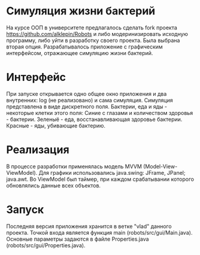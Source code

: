 # Симуляция жизни бактерий
На курсе ООП в университете предлагалось сделать fork проекта https://github.com/alklepin/Robots и либо модеринизировать исходную программу, либо уйти в разработку своего проекта.
Была выбрана вторая опция. Разрабатывалось приложение с графическим интерфейсом, отражающее симуляцию жизни бактерий.

# Интерфейс
При запуске открывается одно общее окно приложения и два внутренних: log (не реализовано) и сама симуляция.
Симуляция представлена в виде дискретного поля. Бактерии, еда и яды - некоторые клетки этого поля:
Синие с глазами и количеством здоровья - бактерии.
Зеленыё - еда, восстанавливающая здоровье бактерии.
Красные - яды, убивающие бактерию.

# Реализация
В процессе разработки применялась модель MVVM (Model-View-ViewModel).
Для графики использовались java.swing: JFrame, JPanel; java.awt.
Во ViewModel был таймер, при каждом срабатывании которого обновлялись данные всех объектов.

# Запуск
Последняя версия приложения хранится в ветке "vlad" данного проекта.
Точкой входа является функция main (robots/src/gui/Main.java).
Основные параметры задаются в файле Properties.java (robots/src/gui/Properties.java).
